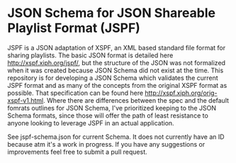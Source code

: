 # JSON Schema for JSON Shareable Playlist Format (JSPF)

JSPF is a JSON adaptation of XSPF, an XML based standard file format for sharing playlists. The basic JSON format is detailed here http://xspf.xiph.org/jspf/, but the structure of the JSON was not formalized when it was created because JSON Schema did not exist at the time. This repository is for developing a JSON Schema which validates the current JSPF format and as many of the concepts from the original XSPF format as possible. That specification can be found here http://xspf.xiph.org/orig-xspf-v1.html. Where there are differences between the spec and the default fomrats outlines for JSON Schema, I've prioritized keeping to the JSON Schema formats, since those will offer the path of least resistance to anyone looking to leverage JSPF in an actual application.

See jspf-schema.json for current Schema. It does not currently have an ID because atm it's a work in progress. If you have any suggestions or improvements feel free to submit a pull request.
